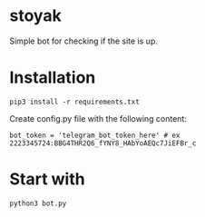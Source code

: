 # stoyak


Simple bot for checking if the site is up.

# Installation

`pip3 install -r requirements.txt`

Create config.py file with the following content:

`bot_token = 'telegram_bot_token_here' # ex 2223345724:BBG4THR2Q6_fYNY8_HAbYoAEQc7JiEFBr_c`

# Start with 

`python3 bot.py`
